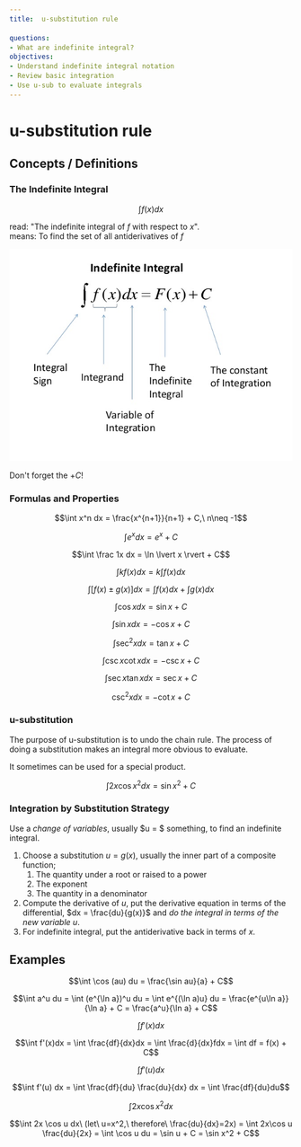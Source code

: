 ```yaml
---
title:  u-substitution rule

questions:
- What are indefinite integral?
objectives:
- Understand indefinite integral notation
- Review basic integration
- Use u-sub to evaluate integrals
---
```


# u-substitution rule

## Concepts / Definitions

### The Indefinite Integral

$$\int f(x)dx$$

read: "The indefinite integral of $f$ with respect to $x$".<br>
means: To find the set of all antiderivatives of $f$

![Image](../assets/calculus/6-2-u-substitution-rule_1.jpg)

Don't forget the $+ C$!

### Formulas and Properties

$$\int x^n dx = \frac{x^{n+1}}{n+1} + C,\ n\neq -1$$

$$\int e^x dx = e^x + C$$

$$\int \frac 1x dx = \ln \lvert x \rvert + C$$

$$\int k f(x)dx = k\int f(x)dx$$

$$\int [f(x) \pm g(x)]dx = \int f(x)dx + \int g(x)dx$$

$$\int \cos x dx = \sin x + C$$

$$\int \sin x dx = -\cos x + C$$

$$\int \sec^2x dx = \tan x + C$$

$$\int \csc x \cot x dx = -\csc x + C$$

$$\int \sec x \tan x dx = \sec x + C$$

$$\csc^2 x dx = -\cot x + C$$

### u-substitution

The purpose of u-substitution is to undo the chain rule. The process of doing a substitution makes an integral more obvious to evaluate.

It sometimes can be used for a special product.

$$\int 2x\cos x^2 dx = \sin x^2 + C$$

### Integration by Substitution Strategy

Use a _change of variables_, usually $u = $ something, to find an indefinite integral.

1. Choose a substitution $u = g(x)$, usually the inner part of a composite function;
   1. The quantity under a root or raised to a power
   2. The exponent
   3. The quantity in a denominator
2. Compute the derivative of $u$, put the derivative equation in terms of the differential, $dx = \frac{du}{g(x)}$ and _do the integral in terms of the new variable $u$_.
3. For indefinite integral, put the antiderivative back in terms of $x$.

## Examples

$$\int \cos (au) du = \frac{\sin au}{a} + C$$

$$\int a^u du = \int (e^{\ln a})^u du = \int e^{(\ln a)u} du = \frac{e^{u\ln a}}{\ln a} + C = \frac{a^u}{\ln a} + C$$

$$\int f'(x)dx$$

$$\int f'(x)dx = \int \frac{df}{dx}dx = \int \frac{d}{dx}fdx = \int df = f(x) + C$$

$$\int f'(u)dx$$

$$\int f'(u) dx = \int \frac{df}{du} \frac{du}{dx} dx = \int \frac{df}{du}du$$

$$\int 2x\cos x^2 dx$$

$$\int 2x \cos u dx\ (let\ u=x^2,\ therefore\ \frac{du}{dx}=2x) = \int 2x\cos u \frac{du}{2x} = \int \cos u du = \sin u + C = \sin x^2 + C$$
